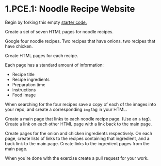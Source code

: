 # 1.PCE.1: Noodle Recipe Website

Begin by forking this empty [starter code.](https://github.com/rocketacademy/html-noodles-swe1)

Create a set of seven HTML pages for noodle recipes.

Google four noodle recipes. Two recipes that have onions, two recipes that have chicken.

Create HTML pages for each recipe.

Each page has a standard amount of information:

- Recipe title
- Recipe ingredients
- Preparation time
- Instructions
- Food image

When searching for the four recipes save a copy of each of the images into your repo, and create a corresponding `img` tag in your HTML.

Create a main page that links to each noodle recipe page. \(Use an `a` tag\). Create a link on each other HTML page with a link back to the main page.

Create pages for the onion and chicken ingredients respectively. On each page, create lists of links to the recipes containing that ingredient, and a back link to the main page. Create links to the ingredient pages from the main page.

When you're done with the exercise create a pull request for your work.
